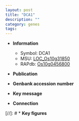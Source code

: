 ```yaml
---
layout: post
title: "DCA1"
description: ""
category: genes
tags: 
---
```


* **Information**  
    + Symbol: DCA1  
    + MSU: [LOC_Os10g31850](http://rice.uga.edu/cgi-bin/ORF_infopage.cgi?orf=LOC_Os10g31850)  
    + RAPdb: [Os10g0456800](http://rapdb.dna.affrc.go.jp/viewer/gbrowse_details/irgsp1?name=Os10g0456800)  

* **Publication**  

* **Genbank accession number**  

* **Key message**  

* **Connection**  

[//]: # * **Key figures**  


